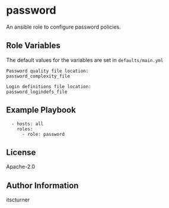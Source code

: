 password
========

An ansible role to configure password policies.

Role Variables
--------------
The default values for the variables are set in `defaults/main.yml`
```
Password quality file location:
password_complexity_file

Login definitions file location:
password_logindefs_file
```

Example Playbook
----------------
```
  - hosts: all
    roles:
      - role: password
```

License
-------

Apache-2.0

Author Information
------------------

itscturner
